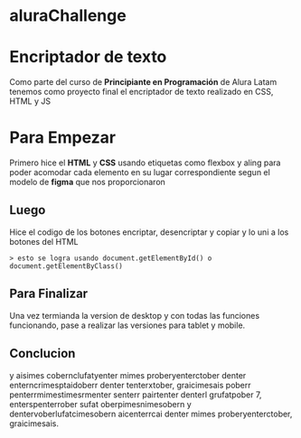 # aluraChallenge

# Encriptador de texto

Como parte del curso de  **Principiante en Programación** de Alura Latam tenemos como proyecto final el encriptador de texto realizado en CSS, HTML y JS


# Para Empezar

Primero hice el **HTML** y **CSS** usando etiquetas como flexbox y aling para poder acomodar cada  elemento en su lugar correspondiente segun el modelo de **figma** que nos proporcionaron

## Luego

Hice el codigo de los botones encriptar, desencriptar y copiar y lo uni a los botones del HTML

	> esto se logra usando document.getElementById() o document.getElementByClass()
 

 
## Para Finalizar
Una vez termianda la version de desktop y con todas las funciones funcionando, pase a realizar las versiones para tablet y mobile.

## Conclucion
y aisimes cobernclufatyenter mimes proberyenterctober denter enterncrimesptaidoberr denter tenterxtober, graicimesais poberr penterrmimestimesrmenter senterr pairtenter denterl grufatpober 7, enterspenterrober sufat oberpimesnimesobern y dentervoberlufatcimesobern aicenterrcai denter mimes proberyenterctober, graicimesais. 
